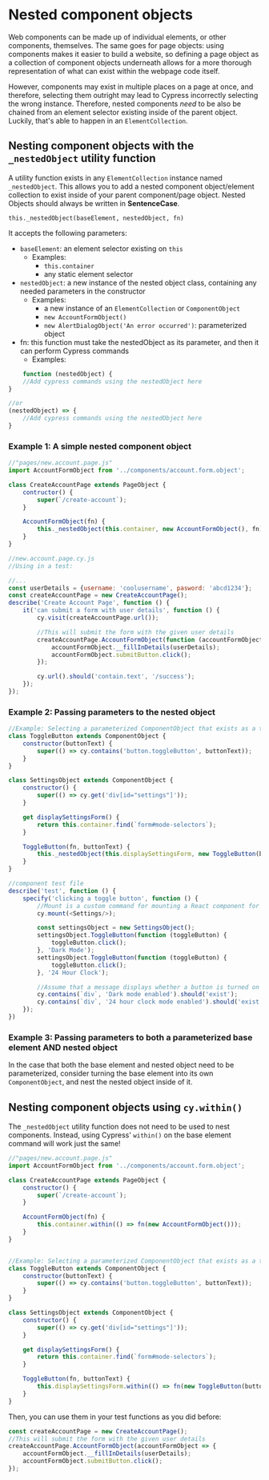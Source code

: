 # Nested component objects

Web components can be made up of individual elements, or other components, themselves. The same goes for page objects:
using components makes it easier to build a website, so defining a page object as a collection of component objects
underneath allows for a more thorough representation of what can exist within the webpage code itself.

However, components may exist in multiple places on a page at once, and therefore, selecting them outright may lead to
Cypress incorrectly selecting the wrong instance. Therefore, nested components _need_ to be also be chained from an
element selector existing inside of the parent object. Luckily, that's able to happen in an `ElementCollection`.

## Nesting component objects with the `_nestedObject` utility function

A utility function exists in any `ElementCollection` instance named `_nestedObject`. This allows you to add a nested
component object/element collection to exist inside of your parent component/page object. Nested Objects should always
be written in **SentenceCase**.

`this._nestedObject(baseElement, nestedObject, fn)`

It accepts the following parameters:

* `baseElement`: an element selector existing on `this`
    * Examples:
        * `this.container`
        * any static element selector
* `nestedObject`: a new instance of the nested object class, containing any needed parameters in the constructor
    * Examples:
        * a new instance of an `ElementCollection` or `ComponentObject`
        * `new AccountFormObject()`
        * `new AlertDialogObject('An error occurred')`: parameterized object
* fn: this function must take the nestedObject as its parameter, and then it can perform Cypress commands
    * Examples:

```js
    function (nestedObject) {
    //Add cypress commands using the nestedObject here
}

//or
(nestedObject) => {
    //Add cypress commands using the nestedObject here
} 
```

### Example 1: A simple nested component object

```js
//"pages/new.account.page.js"
import AccountFormObject from '../components/account.form.object';

class CreateAccountPage extends PageObject {
    contructor() {
        super(`/create-account`);
    }

    AccountFormObject(fn) {
        this._nestedObject(this.container, new AccountFormObject(), fn);
    }
}
```

```js
//new.account.page.cy.js
//Using in a test:

//...
const userDetails = {username: 'coolusername', pasword: 'abcd1234'};
const createAccountPage = new CreateAccountPage();
describe('Create Account Page', function () {
    it('can submit a form with user details', function () {
        cy.visit(createAccountPage.url());

        //This will submit the form with the given user details
        createAccountPage.AccountFormObject(function (accountFormObject) {
            accountFormObject.__fillInDetails(userDetails);
            accountFormObject.submitButton.click();
        });

        cy.url().should('contain.text', '/success');
    });
});


```

### Example 2: Passing parameters to the nested object

```js
//Example: Selecting a parameterized ComponentObject that exists as a toggle with text
class ToggleButton extends ComponentObject {
    constructor(buttonText) {
        super(() => cy.contains('button.toggleButton', buttonText));
    }
}

class SettingsObject extends ComponentObject {
    constructor() {
        super(() => cy.get('div[id="settings"]'));
    }

    get displaySettingsForm() {
        return this.container.find(`form#mode-selectors`);
    }

    ToggleButton(fn, buttonText) {
        this._nestedObject(this.displaySettingsForm, new ToggleButton(buttonText), fn);
    }
}
```

```js
//component test file
describe('test', function () {
    specify('clicking a toggle button', function () {
        //Mount is a custom command for mounting a React component for component testing
        cy.mount(<Settings/>);

        const settingsObject = new SettingsObject();
        settingsObject.ToggleButton(function (toggleButton) {
            toggleButton.click();
        }, 'Dark Mode');
        settingsObject.ToggleButton(function (toggleButton) {
            toggleButton.click();
        }, '24 Hour Clock');

        //Assume that a message displays whether a button is turned on 
        cy.contains(`div`, 'Dark mode enabled').should('exist');
        cy.contains(`div`, '24 hour clock mode enabled').should('exist');
    });
})
```

### Example 3: Passing parameters to both a parameterized base element AND nested object

In the case that both the base element and nested object need to be parameterized, consider turning the base element
into its own `ComponentObject`, and nest the nested object inside of it.

## Nesting component objects using `cy.within()`

The `_nestedObject` utility function does not need to be used to nest components. Instead, using Cypress' `within()` on
the base element command will work just the same!

```js
//"pages/new.account.page.js"
import AccountFormObject from '../components/account.form.object';

class CreateAccountPage extends PageObject {
    constructor() {
        super(`/create-account`);
    }

    AccountFormObject(fn) {
        this.container.within(() => fn(new AccountFormObject()));
    }
}
```

```js

//Example: Selecting a parameterized ComponentObject that exists as a toggle with text
class ToggleButton extends ComponentObject {
    constructor(buttonText) {
        super(() => cy.contains('button.toggleButton', buttonText));
    }
}

class SettingsObject extends ComponentObject {
    constructor() {
        super(() => cy.get('div[id="settings"]'));
    }

    get displaySettingsForm() {
        return this.container.find(`form#mode-selectors`);
    }

    ToggleButton(fn, buttonText) {
        this.displaySettingsForm.within(() => fn(new ToggleButton(buttonText)));
    }
}
```

Then, you can use them in your test functions as you did before:

```js
const createAccountPage = new CreateAccountPage();
//This will submit the form with the given user details
createAccountPage.AccountFormObject(accountFormObject => {
    accountFormObject.__fillInDetails(userDetails);
    accountFormObject.submitButton.click();
});

```
